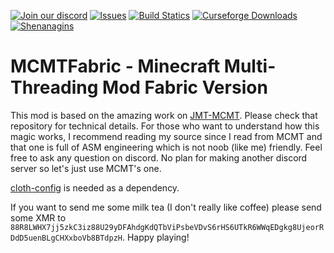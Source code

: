 [![Join our discord](https://img.shields.io/discord/749993549004800081?style=for-the-badge)](https://discord.gg/ZuYgPFURkf)
[![Issues](https://img.shields.io/github/issues/himekifee/MCMTFabric?style=for-the-badge)](https://github.com/himekifee/MCMTFabric/issues)
[![Build Statics](https://img.shields.io/github/actions/workflow/status/himekifee/MCMTFabric/gradle.yml?style=for-the-badge)](https://github.com/himekifee/MCMTFabric/actions/workflows/gradle.yml)
[![Curseforge Downloads](https://img.shields.io/badge/dynamic/json?label=Curse%20Downloads&query=downloads.total&url=https%3A%2F%2Fapi.cfwidget.com%2Fminecraft%2Fmc-mods%2Fmcmtfabric&style=for-the-badge)](https://www.curseforge.com/minecraft/mc-mods/mcmtfabric)
[![Shenanagins](https://forthebadge.com/images/badges/powered-by-black-magic.svg)](https://www.youtube.com/watch?v=dQw4w9WgXcQ)
# MCMTFabric - Minecraft Multi-Threading Mod Fabric Version
This mod is based on the amazing work on [JMT-MCMT](https://github.com/jediminer543/JMT-MCMT). Please check that repository for technical details. For those who want to understand how this magic works, I recommend reading my source since I read from MCMT and that one is full of ASM engineering which is not noob (like me) friendly. Feel free to ask any question on discord. No plan for making another discord server so let's just use MCMT's one.

[cloth-config](https://www.curseforge.com/minecraft/mc-mods/cloth-config) is needed as a dependency.

If you want to send me some milk tea (I don't really like coffee) please send some XMR to `88R8LWHX7jj5zkC3iz88U29yDFAhdgKdQTbViPsbeVDvS6rHS6UTkR6WWqEDgkg8UjeorRDdD5uenBLgCHXxboVb8BTdpzH`. Happy playing!
